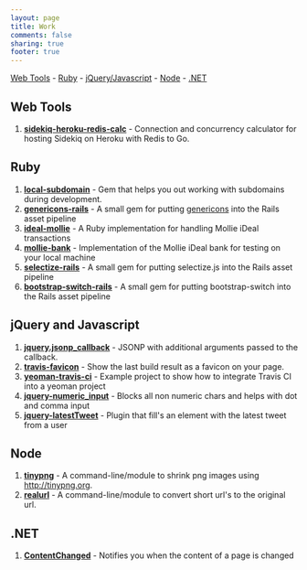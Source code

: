 ```yaml
---
layout: page
title: Work
comments: false
sharing: true
footer: true
---
```


[Web Tools](#web-tools) - [Ruby](#ruby) - [jQuery/Javascript](#jquery) - [Node](#node) - [.NET](#net)

## <a id="ruby"></a>Web Tools

1. **[sidekiq-heroku-redis-calc](http://manuel.manuelles.nl/sidekiq-heroku-redis-calc)** - Connection and concurrency calculator for hosting Sidekiq on Heroku with Redis to Go.

## <a id="ruby"></a>Ruby

1. **[local-subdomain](https://github.com/manuelvanrijn/local-sudomain)** - Gem that helps you out working with subdomains during development.
2. **[genericons-rails](https://github.com/manuelvanrijn/genericons-rails)** - A small gem for putting [genericons](http://genericons.com/) into the Rails asset pipeline
3. **[ideal-mollie](http://manuel.manuelles.nl/ideal-mollie)** - A Ruby implementation for handling Mollie iDeal transactions
4. **[mollie-bank](http://manuel.manuelles.nl/mollie-bank)** - Implementation of the Mollie iDeal bank for testing on your local machine
5. **[selectize-rails](https://github.com/manuelvanrijn/selectize-rails)** - A small gem for putting selectize.js into the Rails asset pipeline
6. **[bootstrap-switch-rails](https://github.com/manuelvanrijn/bootstrap-switch-rails)** - A small gem for putting bootstrap-switch into the Rails asset pipeline

## <a id="jquery"></a>jQuery and Javascript

1. **[jquery.jsonp_callback](http://manuel.manuelles.nl/jquery.jsonp_callback)** - JSONP with additional arguments passed to the callback.
2. **[travis-favicon](http://manuel.manuelles.nl/travis-favicon)** - Show the last build result as a favicon on your page.
3. **[yeoman-travis-ci](https://github.com/manuelvanrijn/yeoman-travis-ci)** - Example project to show how to integrate Travis CI into a yeoman project
4. **[jquery-numeric_input](http://manuel.manuelles.nl/jquery-numeric_input)** - Blocks all non numeric chars and helps with dot and comma input
5. **[jquery-latestTweet](http://manuel.manuelles.nl/jquery-latestTweet)** - Plugin that fill's an element with the latest tweet from a user

## <a id="node"></a>Node

1. **[tinypng](https://github.com/manuelvanrijn/node-tinypng)** - A command-line/module to shrink png images using http://tinypng.org.
2. **[realurl](http://manuel.manuelles.nl/node-realurl)** - A command-line/module to convert short url's to the original url.

## <a id="net"></a>.NET

1. **[ContentChanged](http://manuel.manuelles.nl/ContentChanged)** - Notifies you when the content of a page is changed
